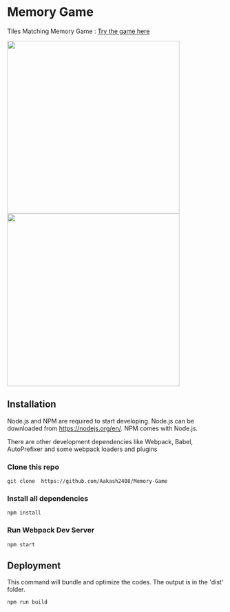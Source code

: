 # Memory Game

Tiles Matching  Memory Game : [Try the game here](https://aakash2408.github.io/Memory-Game/)

<img src="https://user-images.githubusercontent.com/47134609/81472729-a3e7c500-9217-11ea-8841-d3476689234d.png" style="width: 400px;"/>

<img src="https://user-images.githubusercontent.com/47134609/81472826-f9bc6d00-9217-11ea-90c0-da77d871d95a.png" style="width: 400px;"/> 

## Installation

Node.js and NPM are required to start developing. Node.js can be downloaded from https://nodejs.org/en/. NPM comes with Node.js.

There are other development dependencies like Webpack, Babel, AutoPrefixer and some webpack loaders and plugins

### Clone this repo

```
git clone  https://github.com/Aakash2408/Memory-Game
```

### Install all dependencies

```
npm install
```

### Run Webpack Dev Server

```
npm start
```

## Deployment

This command will bundle and optimize the codes. The output is in the 'dist' folder.
```
npm run build
```

